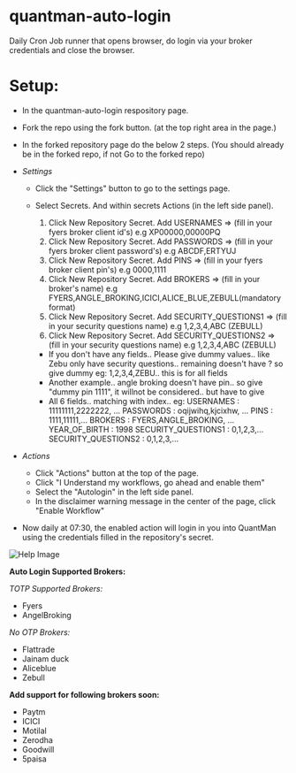 # quantman-auto-login

Daily Cron Job runner that opens browser, do login via your broker credentials and close the browser.
# Setup:

- In the quantman-auto-login respository page. 
- Fork the repo using the fork button. (at the top right area in the page.) 
- In the forked repository page do the below 2 steps. (You should already be in the forked repo, if not Go to the forked repo)
- *Settings* 
  - Click the "Settings" button to go to the settings page.
  - Select Secrets. And within secrets Actions (in the left side panel).

    1. Click New Repository Secret. Add USERNAMES => <value> (fill in your fyers broker client id's)
      e.g XP00000,00000PQ
    2. Click New Repository Secret. Add PASSWORDS => <value> (fill in your fyers broker client password's)
      e.g ABCDF,ERTYUJ
    3. Click New Repository Secret. Add PINS => <value> (fill in your fyers broker client pin's)
      e.g 0000,1111
    4. Click New Repository Secret. Add BROKERS => <value> (fill in your broker's name)
      e.g FYERS,ANGLE_BROKING,ICICI,ALICE_BLUE,ZEBULL(mandatory format)
    5. Click New Repository Secret. Add SECURITY_QUESTIONS1 => <value> (fill in your security questions name)
      e.g 1,2,3,4,ABC (ZEBULL) 
    6. Click New Repository Secret. Add SECURITY_QUESTIONS2 => <value> (fill in your security questions name)
      e.g 1,2,3,4,ABC (ZEBULL)

    - If you don't have any fields.. Please give dummy values.. like Zebu only have security questions..
      remaining doesn't have ? so give dummy eg: 1,2,3,4,ZEBU.. this is for all fields
    - Another example.. angle broking doesn't have pin.. so give "dummy pin 1111",  it willnot be considered.. but have to give
    - All 6 fields.. matching with index..
      eg: USERNAMES           :  11111111,2222222, ...
          PASSWORDS           :  oqijwihq,kjcixhw, ...
          PINS                :  1111,11111,...
          BROKERS             :  FYERS,ANGLE_BROKING, ...
          YEAR_OF_BIRTH       :  1998
          SECURITY_QUESTIONS1 :  0,1,2,3,...
          SECURITY_QUESTIONS2 :  0,1,2,3,...

- *Actions*
  - Click "Actions" button at the top of the page.
  - Click "I Understand my workflows, go ahead and enable them"
  - Select the "Autologin" in the left side panel.
  - In the disclaimer warning message in the center of the page, click "Enable Workflow"
- Now daily at 07:30, the enabled action will login in you into QuantMan using the credentials filled in the repository's secret.

![Help Image](/helpimage.png?raw=true)

**Auto Login Supported Brokers:**

*TOTP Supported Brokers:*

- Fyers
- AngelBroking

*No OTP Brokers:*

- Flattrade
- Jainam duck
- Aliceblue
- Zebull

**Add support for following brokers soon:**

- Paytm 
- ICICI
- Motilal
- Zerodha
- Goodwill
- 5paisa
